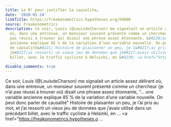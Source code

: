 ```yaml
---
title: Le R² pour justifier la causalite…
date: '2020-01-24'
linkTitle: https://freakonometrics.hypotheses.org/59600
source: Freakonometrics
description: Ce soir, Louis (@LouisdeCharson) me signalait un article assez délirant
  où, dans une entrevue, un monsieur souvent présenté comme un chercheur (je n&#8217;ai
  pas réussi à trouver où) disait une phrase assez étonnante, &#8220;&#8230; une variable
  ancienne explique 85 % de la variation d’une variable nouvelle. On peut donc parler
  de causalité&#8221; Histoire de plaisanter un peu, je l&#8217;ai pris au mot, et
  j&#8217;ai ressorti un vieux jeu de données que j&#8217;avais utilisé dans un précédant
  billet, avec le traffic cycliste à Helsinki, en &#8230; <a href="https://freakonometrics.hypotheses.o
  ...
disable_comments: true
---
```

Ce soir, Louis (@LouisdeCharson) me signalait un article assez délirant où, dans une entrevue, un monsieur souvent présenté comme un chercheur (je n&#8217;ai pas réussi à trouver où) disait une phrase assez étonnante, &#8220;&#8230; une variable ancienne explique 85 % de la variation d’une variable nouvelle. On peut donc parler de causalité&#8221; Histoire de plaisanter un peu, je l&#8217;ai pris au mot, et j&#8217;ai ressorti un vieux jeu de données que j&#8217;avais utilisé dans un précédant billet, avec le traffic cycliste à Helsinki, en &#8230; <a href="https://freakonometrics.hypotheses.o ...